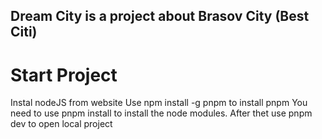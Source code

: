 ## Dream City is a project about Brasov City (Best Citi)

# Start Project

Instal nodeJS from website
Use npm install -g pnpm to install pnpm
You need to use pnpm install to install the node modules.
After thet use pnpm dev to open local project
